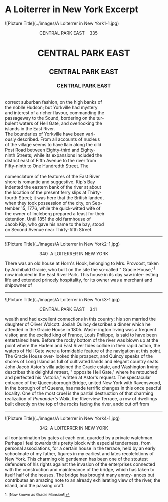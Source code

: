A Loiterrer in New York Excerpt
===

![Picture Title](../images/A Loiterrer in New York1-1.jpg)

&nbsp;&nbsp;&nbsp;&nbsp;&nbsp;&nbsp;&nbsp;&nbsp;&nbsp;&nbsp;&nbsp;&nbsp;&nbsp;&nbsp;&nbsp;&nbsp;&nbsp;&nbsp;&nbsp;&nbsp;&nbsp;&nbsp;&nbsp;&nbsp;&nbsp;&nbsp;&nbsp;&nbsp;CENTRAL PARK EAST &nbsp;&nbsp; 335

<h1 align="center">CENTRAL PARK EAST</h1>
<h2 align="center">CENTRAL PARK EAST</h2>
<h3 align="center">CENTRAL PARK EAST</h3>

<br>correct suburban fashion, on the high banks of 
<br>the noblle Hudson; but Yorkville had mystery 
<br>and interest of a richer flavour, commanding the 
<br>passageway to the Sound, bordering on the tur-
<br>bulent waters of Hell Gate, and overlooking the 
<br>islands in the East River.
<br>The boundaries of Yorkville have been vari-
<br>ously described.  From all accounts of nucleus
<br>of the village seems to have llain along the olld
<br>Post Road between Eighty-third and Eighty-
<br>ninth Streets; while its expansions included the 
<br>district east of Fifth Avenue to the river from
<br>Fifty-ninth to One Hundredth Street.  The 
<br><br>nomenclature of the features of the East River
<br>shore is romantic and suggestive. Kip's Bay
<br>indented the eastern bank of the river at about 
<br>the location of the present ferry slips at Thirty-
<br>fourth Street; it was here that the British landed,
<br>when they took possession of the city, on Sep-
<br>tember 15, 1776, while the quick-witted wife of 
<br>the owner of Incleberg prepared a feast for their
<br>detention.  Until 1851 the old farmhouse of
<br>Jacob Kip, who gave his name to the bay, stood
<br>on Second Avenue near Thirty-fifth Street.

  ---


![Picture Title](../images/A Loiterrer in New York2-1.jpg)

&nbsp;&nbsp;&nbsp;&nbsp;&nbsp;&nbsp;&nbsp;&nbsp;&nbsp;&nbsp;&nbsp;&nbsp;&nbsp;&nbsp;&nbsp;&nbsp;&nbsp;&nbsp;&nbsp;&nbsp;&nbsp;&nbsp;&nbsp;&nbsp;&nbsp;&nbsp;&nbsp;&nbsp;340&nbsp;&nbsp;A LOITERRER IN NEW YORK 

There was an old house at Horn's Hook,
belonging to Mrs. Provoost, taken by Archibald
Gracie, who built on the site the so-called
" Gracie House,"<sup><a href="#fn1" id="ref1">1</a></sup> now included in the East
River Park. This house in its day saw inter-
esting life and extended princely hospitality, for
its owner was a merchant and shipowner of
 
 ---
  
![Picture Title](../images/A Loiterrer in New York3-1.jpg)


&nbsp;&nbsp;&nbsp;&nbsp;&nbsp;&nbsp;&nbsp;&nbsp;&nbsp;&nbsp;&nbsp;&nbsp;&nbsp;&nbsp;&nbsp;&nbsp;&nbsp;&nbsp;&nbsp;&nbsp;&nbsp;&nbsp;&nbsp;&nbsp;&nbsp;&nbsp;&nbsp;&nbsp;CENTRAL PARK EAST &nbsp;&nbsp; 341

wealth and had excellent connections in this
country; his son married the daughter of Oliver
Wolcott. Josiah Quincy describes a dinner which
he attended in the Gracie House in 1805. Wash-
ington Irving was a frequent visitor, and the
exciled king of France, Louis Philippe, is said
to have been entertained here.
Before the rocky bottom of the river was blown
up at the point where the Harlem and East River
tides collide in their rapid action, the waters of 
Hell Gate were a formidable feature of the 
navigation at this point. The Gracie House over-
looked this prospect, and Quincy speaks of the 
shores of Long Island as full of cultivated llands
and elegant country seats. John Jacob Astor's 
villa adjoined the Gracie estate, and Washington 
Irving describes this delighful retreat, " opposite 
Hell Gate," where he retouched and perfected 
his "Astoria," written at Astor's request. 
The spectacular entrance of the Queensborough 
Bridge, united New York with Ravenswood, in 
the borough of of Queens, has made terrific changes
in this once peacful locality. One of the most 
cruel is the partial destruction of that charming 
realization of *Pomander's Walk*, the Riverview
Terrace, a row of dwellings built directly on the 
top of the rocks facing the river, andd cut off from

  ---
![Picture Title](../images/A Loiterrer in New York4-1.jpg)


&nbsp;&nbsp;&nbsp;&nbsp;&nbsp;&nbsp;&nbsp;&nbsp;&nbsp;&nbsp;&nbsp;&nbsp;&nbsp;&nbsp;&nbsp;&nbsp;&nbsp;&nbsp;&nbsp;&nbsp;&nbsp;&nbsp;&nbsp;&nbsp;&nbsp;&nbsp;&nbsp;&nbsp;342&nbsp;&nbsp;A LOITERRER IN NEW YORK 

all contamination by gates at each end, guarded 
by a private watchman. Perhaps I feel towards
this pretty block with especial tenderness, from 
personal associations, for a certain house in the 
terrace, held by an early schoolmate of my father,
figures in my earliest and lates recolelctions of 
New York. This charming old gentlemen has 
been one of the stoutest defenders of his rights
against the invasion of the enterprises connected
with the construction and maintenance of the 
bridge, which has taken to itself half of the
houses. The bridge has brought many annoy-
ances but contributes an amazing note to an 
already exhilarating view of the river, the island,
and the passing craft. 

<sup id="fn1">1. [Now known as Gracie Mansion!]<a href="#ref1" title="Jump back to footnote 1 in the text.">↩</a></sup>


